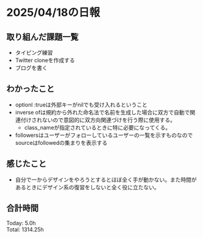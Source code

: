 # 2025/04/18の日報
## 取り組んだ課題一覧
* タイピング練習
*  Twitter cloneを作成する
*  ブログを書く
## わかったこと
* optionl :trueは外部キーがnilでも受け入れるということ
* inverse ofは規約から外れた命名法で名前を生成した場合に双方で自動で関連付けされないので意図的に双方向関連づけを行う際に使用する。
  *  class_nameが指定されているときに特に必要になってくる。
*  followersはユーザーがフォローしているユーザーの一覧を示すものなのでsourceはfollowedの集まりを表示する   
## 感じたこと
* 自分で一からデザインをやろうとするとほぼ全く手が動かない。また時間があるときにデザイン系の復習をしないと全く役に立たない。
##  合計時間 
Today: 5.0h<br>
Total: 1314.25h
